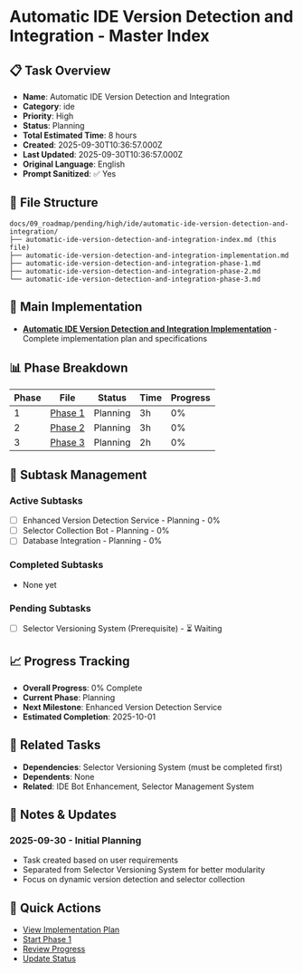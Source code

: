 # Automatic IDE Version Detection and Integration - Master Index

## 📋 Task Overview
- **Name**: Automatic IDE Version Detection and Integration
- **Category**: ide
- **Priority**: High
- **Status**: Planning
- **Total Estimated Time**: 8 hours
- **Created**: 2025-09-30T10:36:57.000Z
- **Last Updated**: 2025-09-30T10:36:57.000Z
- **Original Language**: English
- **Prompt Sanitized**: ✅ Yes

## 📁 File Structure
```
docs/09_roadmap/pending/high/ide/automatic-ide-version-detection-and-integration/
├── automatic-ide-version-detection-and-integration-index.md (this file)
├── automatic-ide-version-detection-and-integration-implementation.md
├── automatic-ide-version-detection-and-integration-phase-1.md
├── automatic-ide-version-detection-and-integration-phase-2.md
└── automatic-ide-version-detection-and-integration-phase-3.md
```

## 🎯 Main Implementation
- **[Automatic IDE Version Detection and Integration Implementation](./automatic-ide-version-detection-and-integration-implementation.md)** - Complete implementation plan and specifications

## 📊 Phase Breakdown
| Phase | File | Status | Time | Progress |
|-------|------|--------|------|----------|
| 1 | [Phase 1](./automatic-ide-version-detection-and-integration-phase-1.md) | Planning | 3h | 0% |
| 2 | [Phase 2](./automatic-ide-version-detection-and-integration-phase-2.md) | Planning | 3h | 0% |
| 3 | [Phase 3](./automatic-ide-version-detection-and-integration-phase-3.md) | Planning | 2h | 0% |

## 🔄 Subtask Management
### Active Subtasks
- [ ] Enhanced Version Detection Service - Planning - 0%
- [ ] Selector Collection Bot - Planning - 0%
- [ ] Database Integration - Planning - 0%

### Completed Subtasks
- None yet

### Pending Subtasks
- [ ] Selector Versioning System (Prerequisite) - ⏳ Waiting

## 📈 Progress Tracking
- **Overall Progress**: 0% Complete
- **Current Phase**: Planning
- **Next Milestone**: Enhanced Version Detection Service
- **Estimated Completion**: 2025-10-01

## 🔗 Related Tasks
- **Dependencies**: Selector Versioning System (must be completed first)
- **Dependents**: None
- **Related**: IDE Bot Enhancement, Selector Management System

## 📝 Notes & Updates
### 2025-09-30 - Initial Planning
- Task created based on user requirements
- Separated from Selector Versioning System for better modularity
- Focus on dynamic version detection and selector collection

## 🚀 Quick Actions
- [View Implementation Plan](./automatic-ide-version-detection-and-integration-implementation.md)
- [Start Phase 1](./automatic-ide-version-detection-and-integration-phase-1.md)
- [Review Progress](#progress-tracking)
- [Update Status](#notes--updates)
